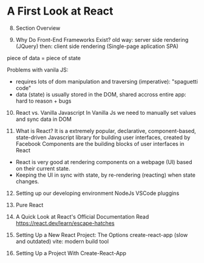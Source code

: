 # A First Look at React

8. Section Overview

9. Why Do Front-End Frameworks Exist?
old way: server side rendering (JQuery)
then: client side rendering (Single-page aplication SPA)

piece of data = piece of state

Problems with vanila JS:
- requires lots of dom manipulation and traversing (imperative): "spaguetti code"
- data (state) is usually stored in the DOM, shared accross entire app: hard to reason + bugs

10. React vs. Vanilla Javascript
In Vanilla Js we need to manually set values and sync data in DOM

11. What is React?
It is a extremely popular, declarative, component-based, state-driven Javascript library for building user interfaces, created by Facebook
Components are the building blocks of user interfaces in React
- React is very good at rendering components on a webpage (UI) based on their current state.
- Keeping the UI in sync with state, by re-rendering (reacting) when state changes.

12. Setting up our developing environment
NodeJs
VSCode pluggins

13. Pure React

14. A Quick Look at React's Official Documentation
Read <https://react.dev/learn/escape-hatches>

15. Setting Up a New React Project: The Options
create-react-app (slow and outdated)
vite: modern build tool

16. Setting Up a Project With Create-React-App